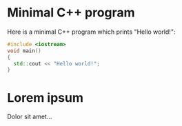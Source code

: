 # Minimal C++ program

Here is a minimal C++ program which prints "Hello world!":

```cpp
#include <iostream>
void main()
{
  std::cout << "Hello world!";
}
```

# Lorem ipsum

Dolor sit amet...
